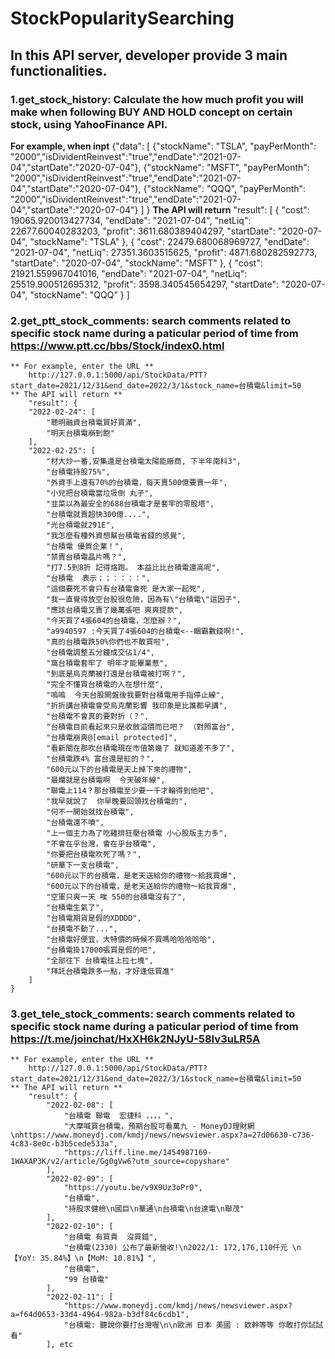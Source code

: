 # StockPopularitySearching

## In this API server, developer provide 3 main functionalities.
### 1.get_stock_history: Calculate the how much profit you will make when following BUY AND HOLD concept on certain stock, using YahooFinance API.
  **For example, when inpt** 
  {"data": [
    {"stockName": "TSLA", "payPerMonth": "2000","isDividentReinvest":"true","endDate":"2021-07-04","startDate":"2020-07-04"},
    {"stockName": "MSFT", "payPerMonth": "2000","isDividentReinvest":"true","endDate":"2021-07-04","startDate":"2020-07-04"},
    {"stockName": "QQQ", "payPerMonth": "2000","isDividentReinvest":"true","endDate":"2021-07-04","startDate":"2020-07-04"}
    ]
  }
  **The API will return**
   "result": [
        {
            "cost": 19065.920013427734,
            "endDate": "2021-07-04",
            "netLiq": 22677.60040283203,
            "profit": 3611.680389404297,
            "startDate": "2020-07-04",
            "stockName": "TSLA"
        },
        {
            "cost": 22479.680068969727,
            "endDate": "2021-07-04",
            "netLiq": 27351.3603515625,
            "profit": 4871.680282592773,
            "startDate": "2020-07-04",
            "stockName": "MSFT"
        },
        {
            "cost": 21921.559967041016,
            "endDate": "2021-07-04",
            "netLiq": 25519.900512695312,
            "profit": 3598.340545654297,
            "startDate": "2020-07-04",
            "stockName": "QQQ"
        }
    ]
  
  
### 2.get_ptt_stock_comments: search comments related to specific stock name during a paticular period of time from https://www.ptt.cc/bbs/Stock/index0.html
    ** For example, enter the URL **
        http://127.0.0.1:5000/api/StockData/PTT?start_date=2021/12/31&end_date=2022/3/1&stock_name=台積電&limit=50
    ** The API will return **
        "result": {
        "2022-02-24": [
            "聰明融資台積電買好買滿",
            "明天台積電崩到飽"
        ],
        "2022-02-25": [
            "材大炒一番,安集還是台積電太陽能廠商, 下半年南科3",
            "台積電持股75%",
            "外資手上還有70%的台積電，每天賣500億要賣一年",
            "小兒把台積電當垃圾倒 丸子",
            "韭菜以為最安全的688台積電才是套牢的零股塔",
            "台積電就賣超快300億....",
            "光台積電就291E",
            "我怎麼有種外資想幫台積電省錢的感覺",
            "台積電 優質企業！",
            "禁賣台積電晶片嗎？",
            "打7.5到8折 記得烙跑。 本益比比台積電還高呢",
            "台積電  表示；；：：：：",
            "這個要死不會只有台積電會死 是大家一起死",
            "我一直覺得放空台股很危險，因為有\"台積電\"這因子",
            "應該台積電又賣了幾萬張吧 爽爽提款",
            "今天買了4張604的台積電，怎麼辦？",
            "a9940597 :今天買了4張604的台積電<--睏霸數錢啊!",
            "真的台積電跌50%你們也不敢買啦",
            "台積電調整五分鐘成交佔1/4",
            "窩台積電套牢了 明年才能畢業惹",
            "到底是烏克蘭被打還是台積電被打啊？",
            "完全不懂買台積電的人在想什麼",
            "嗚嗚  今天台股開盤後我要對台積電用手指停止線",
            "折折講台積電會受烏克蘭影響 我印象是比誰都早講",
            "台積電不會真的要對折（？",
            "台積電目前看起來只是收斂溢價而已吧？ （對照富台",
            "台積電崩爽@[email protected]",
            "看新聞在那吹台積電現在市值第幾了 就知道差不多了",
            "台積電跌4% 富台還是紅的？",
            "600元以下的台積電是天上掉下來的禮物",
            "最爛就是台積電啊  今天破年線",
            "聯電上114？那台積電至少要一千才輪得到他吧",
            "我早就說了  你早晚要回頭找台積電的",
            "何不一開始就找台積電",
            "台積電還不噴",
            "上一個主力為了吃雞排狂壓台積電 小心股版主力多",
            "不會在乎台灣，會在乎台積電",
            "你要把台積電吹死了嗎？",
            "研華下一支台積電",
            "600元以下的台積電，是老天送給你的禮物～給我買爆",
            "600元以下的台積電，是老天送給你的禮物～給我買爆",
            "空軍只爽一天 唉 550的台積電沒有了",
            "台積電生氣了",
            "台積電期貨是假的XDDDD",
            "台積電不動了...",
            "台積電好便宜，大特價的時候不買嗎哈哈哈哈哈",
            "台積電掛17000張買是假的吧",
            "全部往下 台積電往上拉七塊",
            "拜託台積電跌多一點，才好逢低買進"
        ]
    }
    
### 3.get_tele_stock_comments: search comments related to specific stock name during a paticular period of time from https://t.me/joinchat/HxXH6k2NJyU-58Iv3uLR5A
    ** For example, enter the URL **
        http://127.0.0.1:5000/api/StockData/PTT?start_date=2021/12/31&end_date=2022/3/1&stock_name=台積電&limit=50
    ** The API will return **
        "result": {
            "2022-02-08": [
                "台積電 聯電  宏捷科 ，，，，",
                "大摩喊買台積電，預期台股可看萬九 - MoneyDJ理財網\nhttps://www.moneydj.com/kmdj/news/newsviewer.aspx?a=27d06630-c736-4c83-8e0c-b3b5cede533a",
                "https://liff.line.me/1454987169-1WAXAP3K/v2/article/Gg0gVw6?utm_source=copyshare"
            ],
            "2022-02-09": [
                "https://youtu.be/v9X9Uz3oPr0",
                "台積電",
                "持股求健檢\n國巨\n華通\n台積電\n台達電\n聯茂"
            ],
            "2022-02-10": [
                "台積電 有買貴  沒買錯",
                "台積電(2330) 公布了最新營收!\n2022/1: 172,176,110仟元 \n【YoY: 35.84%】\n【MoM: 10.81%】",
                "台積電",
                "99 台積電"
            ],
            "2022-02-11": [
                "https://www.moneydj.com/kmdj/news/newsviewer.aspx?a=f64d0653-33d4-4964-982a-b3df84c6cdb1",
                "台積電: 聽說你要打台灣喔\n\n歐洲 日本 美國 : 欸幹等等 你敢打你試試看"
            ], etc